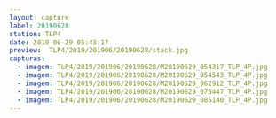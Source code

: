 ```yaml
---
layout: capture
label: 20190628
station: TLP4
date: 2019-06-29 05:43:17
preview:  TLP4/2019/201906/20190628/stack.jpg
capturas:
  - imagem: TLP4/2019/201906/20190628/M20190629_054317_TLP_4P.jpg
  - imagem: TLP4/2019/201906/20190628/M20190629_054543_TLP_4P.jpg
  - imagem: TLP4/2019/201906/20190628/M20190629_062912_TLP_4P.jpg
  - imagem: TLP4/2019/201906/20190628/M20190629_075447_TLP_4P.jpg
  - imagem: TLP4/2019/201906/20190628/M20190629_085140_TLP_4P.jpg
---
```

